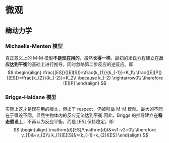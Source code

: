 # 微观
## 酶动力学
### Michaelis-Menten 模型
真正意义上的 M-M 模型**不是现在用的**，虽然**长得一样**。最初的米氏方程建立在**反应达到平衡**的基础上进行推导，同时忽略第二步反应的逆反应。即
$$
\begin{align}
\frac{[ES]}{[E][S]}=\frac{k_{1}}{k_{-1}}=K_1\\
\frac{[E][P]}{[ES]}=\frac{k_{2}}{k_{-2}}=K_2\\
\because k_{-2} \rightarrow0\\
\therefore [E][P]
\end{align}
$$
### Briggs-Haldane 模型
实际上这才是现在用的版本，但出于 respect，仍被叫做 M-M 模型。最大的不同在于假设不同，显然生物体内的反应无法达到平衡.因此，Briggs 的推导建立在**稳态假设**上，不再认为反应平衡，而是 $[ES]$ 保持稳定，即 $$
\begin{align}
\mathrm{d}[ES]/\mathrm{d}t&=v1-v2=0\\
\therefore v_{1}&=v_{2}\\
k_{1}[E][S]&=(k_{-1}+k_{2})[ES]
\end{align}
$$
